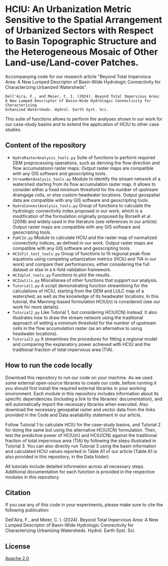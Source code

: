 # HCIU: An Urbanization Metric Sensitive to the Spatial Arrangement of Urbanized Sectors with Respect to Basin Topographic Structure and the Heterogeneous Mosaic of Other Land-use/Land-cover Patches.  
Accompanying code for our research article "Beyond Total Impervious Area: A New Lumped Descriptor of Basin-Wide Hydrologic Connectivity for Characterizing Urbanized Watersheds".

    
```
Dell'Aira, F., and Meier, C. I. (2024). Beyond Total Impervious Area:
A New Lumped Descriptor of Basin-Wide Hydrologic Connectivity for Characterizing
Urbanized Watersheds. Hydrol. Earth Syst. Sci.
```

This suite of functions allows to perform the analyses shown in our work for our case-study basins and to extend the application of HCIU to other case studies. 

## Content of the repository 
- `HydroRasterAnalysis_tools.py` Suite of functions to perform required DEM preprocessing operations, such as deriving the flow direction and flow accumulationn raster maps. Output raster maps are compatible with any GIS software and geoscripting tools.  
- `StreamNetAnalysis_tools.py` Module to identify the stream network of a watershed starting from its flow accumulation raster map. It allows to consider either a fixed minimum threshold for the number of upstream draingage cells, or else custom headwater locations. Output geospatial data are compatible with any GIS software and geoscripting tools.  
- `HydroConnectAnalysis_tools.py` Group of functions to calculate the hydrologic connectivity index proposed in our work, which is a modification of the formulation originally proposed by Borselli et al. (2008) and widely used in the literature (see references in our article). Output raster maps are compatible with any GIS software and geoscripting tools.  
- `PyHCIU.py` Module to calculate HCIU and the raster map of normalized connectivity indices, as defined in our work. Output raster maps are compatible with any GIS software and geoscripting tools.
- `HCIUfit_test_tools.py` Group of functions to fit regional peak-flow equations using competing urbanization metrics (HCIU and TIA in our work) and compare their performances, either considering the full dataset or else in a k-fold validation framework. 
- `HCIUplot_tools.py` Functions to plot the results. 
- `HCIUutils.py` Miscellanea of other functions that support our analysis.
- `Tutorial1.py` A script demonstrating function streamlining for the calculations of HCIU, starting from the DEM and LULC map of a watershed, as well as the knowledge of its headwater locations. In this tutorial, the Manning-based formulation HCIU(n) is considered (see our work for more details).
- `Tutorial2.py` Like Tutorial 1, but considering HCIU(CN) instead. It also illustrates how to draw the stream network using the traditional approach of setting a minimum threshold for the number of upstream cells in the flow accumulation raster (as an alternative to using headwater locations).
- `Tutorial3.py` It streamlines the procedures for fitting a regional model and comparing the explanatory power achieved with HCIU and the traditional fraction of total impervious area (TIA).

## How to run the code locally
<p>Download this repository to run our code on your machine. As we used some external open-source libraries to create our code, before running it you should first install the required external libraries in your working environment. Each module in this repository includes information about its specific dependencies (including a link to the libraries' documentation), and will automatically import the necessary libraries when executed. Also download the necessary geospatial raster and vector data from the links provided in the Code and Data availability statement in our article. <p>
Follow Tutorial 1 to calculate HCIU for the case-study basins, and Tutorial 2 for doing the same but using the alternative HCIU(CN) formulation. Then, test the predictive power of HCIU(n) and HCIU(CN) against the traditional fraction of total impervious area (TIA) by following the steps illustrated in Tutorial 3. You can also directly run Tutorial 3 using the basin information and calculated HCIU values reported in Table A1 of our article (Table A1 is also provided in this repository, in the Data folder). <p> All tutorials include detailed information across all necessary steps. Additional documentation for each function is provided in the respective modules in this repository. 
</p>

## Citation
If you use any of this code in your experiments, please make sure to cite the following publication: 

Dell'Aira, F., and Meier, C. I. (2024). Beyond Total Impervious Area:
A New Lumped Descriptor of Basin-Wide Hydrologic Connectivity for Characterizing
Urbanizing Watersheds. Hydrol. Earth Syst. Sci.

## License
[Apache 2.0](https://github.com/dllaira/HCIU-urbanization-metric/blob/main/LICENSE)  





